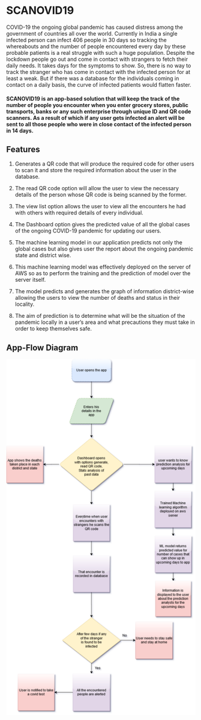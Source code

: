 # SCANOVID19

COVID-19 the ongoing global pandemic has caused distress among the government of countries all over the world. Currently in India a single infected person can infect 406 people in 30 days so tracking the whereabouts and the number of people encountered every day by these probable patients is a real struggle with such a huge population. Despite the lockdown people go out and come in contact with strangers to fetch their daily needs. It takes days for the symptoms to show. So, there is no way to track the stranger who has come in contact with the infected person for at least a weak. But if there was a database for the individuals coming in contact on a daily basis, the curve of infected patients would flatten faster. 

#### SCANOVID19 is an app-based solution that will keep the track of the number of people you encounter when you enter grocery stores, public transports, banks or any such enterprise through unique ID and QR code scanners. As a result of which if any user gets infected an alert will be sent to all those people who were in close contact of the infected person in 14 days.

## Features

1. Generates a QR code that will produce the required code for other users to scan it and store the required information about the user in the database.

2. The read QR code option will allow the user to view the necessary details of the person whose QR code is being scanned by the former.

3. The view list option allows the user to view all the encounters he had with others with required details of every individual.

4. The Dashboard option gives the predicted value of all the global cases of the ongoing COVID-19 pandemic for updating our users.

5. The machine learning model in our application predicts not only the global cases but also gives user the report about the ongoing pandemic state and district wise. 

6. This machine learning model was effectively deployed on the server of AWS so as to perform the training and the prediction of model over the server itself. 

7. The model predicts and generates the graph of information district-wise allowing the users to view the number of deaths and status in their locality.

8. The aim of prediction is to determine what will be the situation of the pandemic locally in a user’s area and what precautions they must take in order to keep themselves safe.


## App-Flow Diagram

![Flowchart](flowchart.png)

